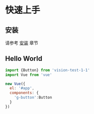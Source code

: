 # 快速上手

## 安装
请参考 [安装](../install/README.md) 章节

## Hello World
```javascript
import {Button} from 'vision-test-1-1'
import Vue from 'vue'

new Vue({
  el: '#app',
  components: {
    'g-button':Button
  }
})
```